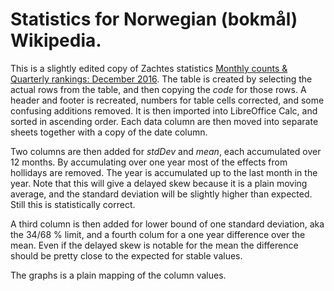 # Statistics for Norwegian (bokmål) Wikipedia.

This is a slightly edited copy of Zachtes statistics [Monthly counts &amp; Quarterly rankings: December 2016](https://stats.wikimedia.org/EN/TablesWikipediaNO.htm). The table is created by selecting the actual rows from the table, and then copying the _code_  for those rows. A header and footer is recreated, numbers for table cells corrected, and some confusing additions removed. It is then imported into LibreOffice Calc, and sorted in ascending order. Each data column are then moved into separate sheets together with a copy of the date column.

Two columns are then added for _stdDev_ and _mean_, each accumulated over 12 months. By accumulating over one year most of the effects from hollidays are removed. The year is accumulated up to the last month in the year. Note that this will give a delayed skew because it is a plain moving average, and the standard deviation will be slightly higher than expected. Still this is statistically correct.

A third column is then added for lower bound of one standard deviation, aka the 34/68 % limit, and a fourth colum for a one year difference over the mean. Even if the delayed skew is notable for the mean the difference should be pretty close to the expected for stable values.

The graphs is a plain mapping of the column values.
